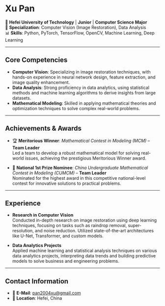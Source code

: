 # **Xu Pan**

📍 **Hefei University of Technology** | **Junior** | **Computer Science Major**  
👀 **Specialization**: Computer Vision (Image Restoration), Data Analysis  
📊 **Skills**: Python, PyTorch, TensorFlow, OpenCV, Machine Learning, Deep Learning

---

## **Core Competencies**

- **Computer Vision**: Specializing in image restoration techniques, with hands-on experience in neural network design, feature extraction, and image quality enhancement.
- **Data Analysis**: Strong proficiency in data analytics, using statistical methods and machine learning algorithms to derive insights from large datasets.
- **Mathematical Modeling**: Skilled in applying mathematical theories and optimization techniques to solve complex real-world problems.

---

## **Achievements & Awards**

- 🏆 **Meritorious Winner**: *Mathematical Contest in Modeling (MCM)* – **Team Leader**  
  Led a team to develop a robust mathematical model for solving real-world issues, achieving the prestigious Meritorious Winner award.
  
- 🏅 **National 1st Prize Nominee**: *China Undergraduate Mathematical Contest in Modeling (CUMCM)* – **Team Leader**  
  Nominated for the highest award in this competitive national-level contest for innovative solutions to practical problems.

---

## **Experience**

- **Research in Computer Vision**  
  Conducted in-depth research on image restoration using deep learning techniques, focusing on tasks such as raindrop removal, super-resolution, and noise reduction. Utilized state-of-the-art architectures like U-Net, Transformer, and custom models.

- **Data Analytics Projects**  
  Applied machine learning and statistical analysis techniques on various data analytics projects, interpreting data trends and building predictive models to solve business and engineering problems.

---

## **Contact Information**

- 📧 **E-Mail**: pan2004xu@gmail.com  
- 📍 **Location**: Hefei, China
